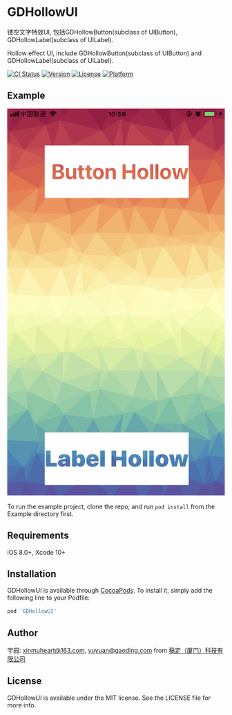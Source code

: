 # GDHollowUI
镂空文字特效UI, 包括GDHollowButton(subclass of UIButton), GDHollowLabel(subclass of UILabel).

Hollow effect UI, include GDHollowButton(subclass of UIButton) and GDHollowLabel(subclass of UILabel).

[![CI Status](https://img.shields.io/travis/xinmuheart@163.com/GDHollowUI.svg?style=flat)](https://travis-ci.org/xinmuheart@163.com/GDHollowUI)
[![Version](https://img.shields.io/cocoapods/v/GDHollowUI.svg?style=flat)](https://cocoapods.org/pods/GDHollowUI)
[![License](https://img.shields.io/cocoapods/l/GDHollowUI.svg?style=flat)](https://raw.githubusercontent.com/Quanhua-Guan/GDHollowUI/master/LICENSE)
[![Platform](https://img.shields.io/cocoapods/p/GDHollowUI.svg?style=flat)](https://cocoapods.org/pods/GDHollowUI)

## Example

![image](https://github.com/Quanhua-Guan/GDHollowUI/blob/master/Example/Snapshots/1.PNG?raw=true)

To run the example project, clone the repo, and run `pod install` from the Example directory first.

## Requirements
iOS 8.0+, Xcode 10+

## Installation

GDHollowUI is available through [CocoaPods](https://cocoapods.org). To install
it, simply add the following line to your Podfile:

```ruby
pod 'GDHollowUI'
```

## Author

宇园: xinmuheart@163.com, yuyuan@gaoding.com 
from [稿定（厦门）科技有限公司](https://www.gaoding.com/)

## License

GDHollowUI is available under the MIT license. See the LICENSE file for more info.
